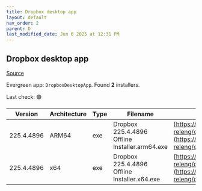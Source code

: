 ```yaml
---
title: Dropbox desktop app
layout: default
nav_order: 2
parent: D
last_modified_date: Jun 6 2025 at 12:31 PM
---
```


## Dropbox desktop app

[Source](https://www.dropbox.com/desktop)

Evergreen app: `DropboxDesktopApp`. Found **2** installers.

Last check: 🟢

| Version    | Architecture | Type | Filename                                       | URI                                                                                                                                                                                                            |
| ---------- | ------------ | ---- | ---------------------------------------------- | -------------------------------------------------------------------------------------------------------------------------------------------------------------------------------------------------------------- |
| 225.4.4896 | ARM64        | exe  | Dropbox 225.4.4896 Offline Installer.arm64.exe | [https://edge.dropboxstatic.com/dbx-releng/client/Dropbox%20225.4.4896%20Offline%20Installer.arm64.exe](https://edge.dropboxstatic.com/dbx-releng/client/Dropbox%20225.4.4896%20Offline%20Installer.arm64.exe) |
| 225.4.4896 | x64          | exe  | Dropbox 225.4.4896 Offline Installer.x64.exe   | [https://edge.dropboxstatic.com/dbx-releng/client/Dropbox%20225.4.4896%20Offline%20Installer.x64.exe](https://edge.dropboxstatic.com/dbx-releng/client/Dropbox%20225.4.4896%20Offline%20Installer.x64.exe)     |
